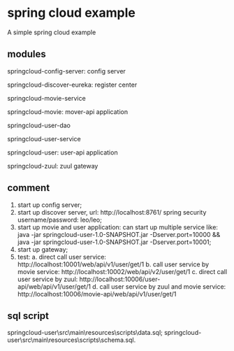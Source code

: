 # spring cloud example

A simple spring cloud example

## modules

springcloud-config-server: config server

springcloud-discover-eureka: register center

springcloud-movie-service

springcloud-movie: mover-api application

springcloud-user-dao

springcloud-user-service

springcloud-user: user-api application

springcloud-zuul: zuul gateway


## comment

1. start up config server;
2. start up discover server, url: http://localhost:8761/
    spring security username/password: leo/leo;
3. start up movie and user application:
    can start up multiple service like: java -jar springcloud-user-1.0-SNAPSHOT.jar -Dserver.port=10000 && java -jar springcloud-user-1.0-SNAPSHOT.jar -Dserver.port=10001;
4. start up gateway;
5. test: 
    a. direct call user service: http://localhost:10001/web/api/v1/user/get/1
    b. call user service by movie service: http://localhost:10002/web/api/v2/user/get/1
    c. direct call user service by zuul: http://localhost:10006/user-api/web/api/v1/user/get/1
    d. call user service by zuul and movie service: http://localhost:10006/movie-api/web/api/v1/user/get/1
    
## sql script

springcloud-user\src\main\resources\scripts\data.sql;
springcloud-user\src\main\resources\scripts\schema.sql.
